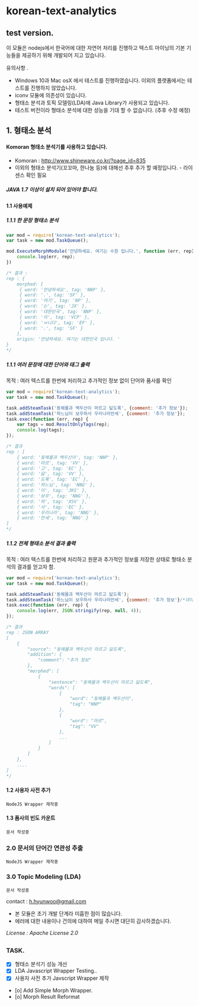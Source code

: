 # korean-text-analytics
## test version.


이 모듈은 nodejs에서 한국어에 대한 자연어 처리를 진행하고 텍스트 마이닝의 기본 기능들을 제공하기 위해 개발되어 지고 있습니다.

유의사항 .

- Windows 10과 Mac osX 에서 테스트를 진행하였습니다. 이외의 플랫폼에서는 테스트를 진행하지 않았습니다.
- iconv 모듈에 의존성이 있습니다.
- 형태소 분석과 토픽 모델링(LDA)에 Java Library가 사용되고 있습니다.
- 테스트 버전이라 형태소 분석에 대한 성능을 기대 할 수 없습니다. (추후 수정 예정)


## 1. 형태소 분석

#### Komoran 형태소 분석기를 사용하고 있습니다.
- Komoran : http://www.shineware.co.kr/?page_id=835
- 이외의 형태소 분석기(꼬꼬마, 한나눔 등)에 대해선 추후 추가 할 예정입니다. - 라이센스 확인 필요
##### JAVA 1.7 이상이 설치 되어 있어야 합니다.

#### 1.1 사용예제
##### 1.1.1 한 문장 형태소 분석
```javascript
var mod = require('korean-text-analytics');
var task = new mod.TaskQueue();

mod.ExecuteMorphModule('안녕하세요. 여기는 수원 입니다.', function (err, rep) {
	console.log(err, rep);
})

/* 결과 :
rep : {
	morphed: [
     { word: '안녕하세요', tag: 'NNP' },
     { word: '.', tag: 'SF' },
     { word: '여기', tag: 'NP' },
     { word: '는', tag: 'JX' },
     { word: '대한민국', tag: 'NNP' },
     { word: '이', tag: 'VCP' },
     { word: 'ㅂ니다', tag: 'EF' },
     { word: '.', tag: 'SF' }
    ],
 	origin: '안녕하세요. 여기는 대한민국 입니다. '
}
*/
```
##### 1.1.1 여러 문장에 대한 단어와 태그 출력
목적 : 여러 텍스트를 한번에 처리하고 추가적인 정보 없이 단어와 품사를 확인
```javascript
var mod = require('korean-text-analytics');
var task = new mod.TaskQueue();

task.addSteamTask('동해물과 백두산이 마르고 닳도록', {comment: '추가 정보'});
task.addSteamTask('하느님이 보우하사 우리나라만세', {comment: '추가 정보'});
task.exec(function (err, rep) {
    var tags = mod.ResultOnlyTags(rep);
    console.log(tags);
});

/* 결과
rep : [
	{ word: '동해물과 백두산이', tag: 'NNP' },
    { word: '마르', tag: 'VV' },
    { word: '고', tag: 'EC' },
    { word: '닳', tag: 'VV' },
    { word: '도록', tag: 'EC' },
    { word: '하느님', tag: 'NNG' },
    { word: '이', tag: 'JKS' },
    { word: '보우', tag: 'NNG' },
    { word: '하', tag: 'XSV' },
    { word: '사', tag: 'EC' },
    { word: '우리나라', tag: 'NNG' },
    { word: '만세', tag: 'NNG' }
]
*/
```


##### 1.1.2 전체 형태소 분석 결과 출력
목적 : 여러 텍스트를 한번에 처리하고 원문과 추가적인 정보를 저장한 상태로 형태소 분석의 결과를 얻고자 함.
```javascript
var mod = require('korean-text-analytics');
var task = new mod.TaskQueue();

task.addSteamTask('동해물과 백두산이 마르고 닳도록');
task.addSteamTask('하느님이 보우하사 우리나라만세', {comment: '추가 정보'}/*데이터에 대한 추가정보를 입력*/);
task.exec(function (err, rep) {
    console.log(err, JSON.stringify(rep, null, 4));
});

/* 결과
rep : JSON ARRAY
[
    {
        "source": "동해물과 백두산이 마르고 닳도록",
        "addition": {
            "comment": "추가 정보"
        },
        "morphed": [
            {
                "sentence": "동해물과 백두산이 마르고 닳도록",
                "words": [
                    {
                        "word": "동해물과 백두산이",
                        "tag": "NNP"
                    },
                    {
                        "word": "마르",
                        "tag": "VV"
                    },
                    ...
                ]
            }
        ]
    },
    ....
]
*/
```


#### 1.2 사용자 사전 추가
```
NodeJS Wrapper 제작중
```
#### 1.3 품사의 빈도 카운트
```
문서 작성중
```

### 2.0 문서의 단어간 연관성 추출
```
NodeJS Wrapper 제작중
```

### 3.0 Topic Modeling (LDA)
```
문서 작성중
```



contact : h.hyunwoo@gmail.com
- 본 모듈은 초기 개발 단계라 미흡한 점이 많습니다.
- 에러에 대한 내용이나 건의에 대하여 메일 주시면 대단히 감사하겠습니다.



<i>License : Apache License 2.0</i>


##
### TASK.
- [x] 형태소 분석기 성능 개선
- [x] LDA Javascript Wrapper Testing..
- [x] 사용자 사전 추가 Javscript Wrapper 제작
- [o] Add Simple Morph Wrapper.
- [o] Morph Result Reformat